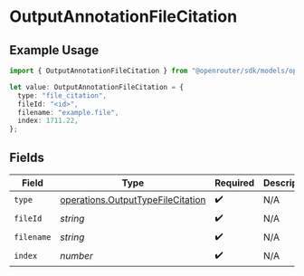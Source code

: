 # OutputAnnotationFileCitation

## Example Usage

```typescript
import { OutputAnnotationFileCitation } from "@openrouter/sdk/models/operations";

let value: OutputAnnotationFileCitation = {
  type: "file_citation",
  fileId: "<id>",
  filename: "example.file",
  index: 1711.22,
};
```

## Fields

| Field                                                                                  | Type                                                                                   | Required                                                                               | Description                                                                            |
| -------------------------------------------------------------------------------------- | -------------------------------------------------------------------------------------- | -------------------------------------------------------------------------------------- | -------------------------------------------------------------------------------------- |
| `type`                                                                                 | [operations.OutputTypeFileCitation](../../models/operations/outputtypefilecitation.md) | :heavy_check_mark:                                                                     | N/A                                                                                    |
| `fileId`                                                                               | *string*                                                                               | :heavy_check_mark:                                                                     | N/A                                                                                    |
| `filename`                                                                             | *string*                                                                               | :heavy_check_mark:                                                                     | N/A                                                                                    |
| `index`                                                                                | *number*                                                                               | :heavy_check_mark:                                                                     | N/A                                                                                    |